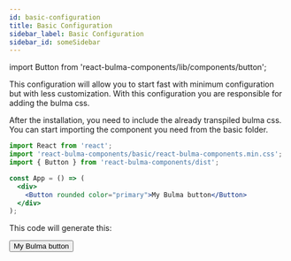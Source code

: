 ```yaml
---
id: basic-configuration
title: Basic Configuration
sidebar_label: Basic Configuration
sidebar_id: someSidebar
---
```

import Button from 'react-bulma-components/lib/components/button';

This configuration will allow you to start fast with minimum configuration but with less customization. With this configuration you are responsible for adding the bulma css.

After the installation, you need to include the already transpiled bulma css. You can start importing the component you need from the basic folder.

```jsx
import React from 'react';
import 'react-bulma-components/basic/react-bulma-components.min.css';
import { Button } from 'react-bulma-components/dist';

const App = () => (
  <div>
    <Button rounded color="primary">My Bulma button</Button>
  </div>
);
```

This code will generate this:

<Button rounded color="primary">My Bulma button</Button>
